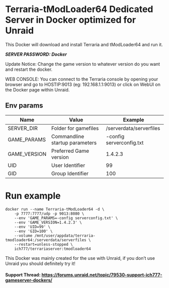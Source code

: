 # Terraria-tModLoader64 Dedicated Server in Docker optimized for Unraid

This Docker will download and install Terraria and tModLoader64 and run it. 

***SERVER PASSWORD: Docker***

Update Notice: Change the game version to whatever version do you want and restart the docker.

WEB CONSOLE: You can connect to the Terraria console by opening your browser and go to HOSTIP:9013 (eg: 192.168.1.1:9013) or click on WebUI on the Docker page within Unraid.

## Env params

| Name | Value | Example |
| --- | --- | --- |
| SERVER_DIR | Folder for gamefiles | /serverdata/serverfiles |
| GAME_PARAMS | Commandline startup parameters | -config serverconfig.txt |
| GAME_VERSION | Preferred Game version | 1.4.2.3 |
| UID | User Identifier | 99 |
| GID | Group Identifier | 100 |

# Run example

```
docker run --name Terraria-tModLoader64 -d \
    -p 7777:7777/udp -p 9013:8080 \
    --env 'GAME_PARAMS=-config serverconfig.txt' \
    --env 'GAME_VERSION=1.4.2.3' \
    --env 'UID=99' \
    --env 'GID=100' \
    --volume /mnt/user/appdata/terraria-tmodloader64:/serverdata/serverfiles \
    --restart=unless-stopped \
    ich777/terrariaserver:tmodloader64
```

This Docker was mainly created for the use with Unraid, if you don’t use Unraid you should definitely try it!

#### Support Thread: https://forums.unraid.net/topic/79530-support-ich777-gameserver-dockers/